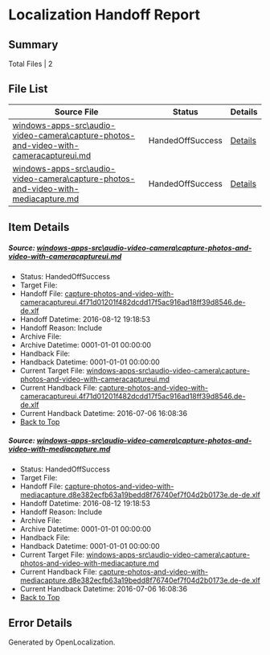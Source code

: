 # <a name='report-top'></a> Localization Handoff Report

## Summary
 Total Files | 2

## File List
 Source File | Status | Details 
 ----------- | ------ | ------- 
 [windows-apps-src\audio-video-camera\capture-photos-and-video-with-cameracaptureui.md](https://github.com/Microsoft/windows-apps/blob/b4bf4d74ae291186100a553a90fd93f890b8ece4/windows-apps-src/audio-video-camera/capture-photos-and-video-with-cameracaptureui.md) | HandedOffSuccess | [Details](#fea1c2f8f52ec9ac485d9a4846cc0661243a7ccc161)
 [windows-apps-src\audio-video-camera\capture-photos-and-video-with-mediacapture.md](https://github.com/Microsoft/windows-apps/blob/f42a093a42f43177f70c418c65a250b38e3dcd58/windows-apps-src/audio-video-camera/capture-photos-and-video-with-mediacapture.md) | HandedOffSuccess | [Details](#8e3ff7b37e0b5883d5e84ab5440bec78e35dd772162)

## Item Details
##### <a name='fea1c2f8f52ec9ac485d9a4846cc0661243a7ccc161'></a> Source: [windows-apps-src\audio-video-camera\capture-photos-and-video-with-cameracaptureui.md](https://github.com/Microsoft/windows-apps/blob/b4bf4d74ae291186100a553a90fd93f890b8ece4/windows-apps-src/audio-video-camera/capture-photos-and-video-with-cameracaptureui.md)
* Status: HandedOffSuccess
* Target File: 
* Handoff File: [capture-photos-and-video-with-cameracaptureui.4f71d01201f482dcdd17f5ac916ad18ff39d8546.de-de.xlf](https://github.com/Microsoft/WDG.handoff/blob/f3d40c278b9895f78491daca6b2b12701b396d4c/ol-handoff/Microsoft/windows-apps.de-de/master/capture-photos-and-video-with-cameracaptureui.4f71d01201f482dcdd17f5ac916ad18ff39d8546.de-de.xlf)
* Handoff Datetime: 2016-08-12 19:18:53
* Handoff Reason: Include
* Archive File: 
* Archive Datetime: 0001-01-01 00:00:00
* Handback File: 
* Handback Datetime: 0001-01-01 00:00:00
* Current Target File: [windows-apps-src\audio-video-camera\capture-photos-and-video-with-cameracaptureui.md](https://github.com/Microsoft/windows-apps.de-de/blob/7a3dc4d5efb7b5518f9623c0a3ebf46436d26e72/windows-apps-src/audio-video-camera/capture-photos-and-video-with-cameracaptureui.md)
* Current Handback File: [capture-photos-and-video-with-cameracaptureui.4f71d01201f482dcdd17f5ac916ad18ff39d8546.de-de.xlf](https://github.com/Microsoft/WDG.handback/blob/b6880abfd65d38457dda3929c963d918f070774a/ol-handback/Microsoft/windows-apps.de-de/master/capture-photos-and-video-with-cameracaptureui.4f71d01201f482dcdd17f5ac916ad18ff39d8546.de-de.xlf)
* Current Handback Datetime: 2016-07-06 16:08:36
* [Back to Top](#report-top)

##### <a name='8e3ff7b37e0b5883d5e84ab5440bec78e35dd772162'></a> Source: [windows-apps-src\audio-video-camera\capture-photos-and-video-with-mediacapture.md](https://github.com/Microsoft/windows-apps/blob/f42a093a42f43177f70c418c65a250b38e3dcd58/windows-apps-src/audio-video-camera/capture-photos-and-video-with-mediacapture.md)
* Status: HandedOffSuccess
* Target File: 
* Handoff File: [capture-photos-and-video-with-mediacapture.d8e382ecfb63a19bedd8f76740ef7f04d2b0173e.de-de.xlf](https://github.com/Microsoft/WDG.handoff/blob/f3d40c278b9895f78491daca6b2b12701b396d4c/ol-handoff/Microsoft/windows-apps.de-de/master/capture-photos-and-video-with-mediacapture.d8e382ecfb63a19bedd8f76740ef7f04d2b0173e.de-de.xlf)
* Handoff Datetime: 2016-08-12 19:18:53
* Handoff Reason: Include
* Archive File: 
* Archive Datetime: 0001-01-01 00:00:00
* Handback File: 
* Handback Datetime: 0001-01-01 00:00:00
* Current Target File: [windows-apps-src\audio-video-camera\capture-photos-and-video-with-mediacapture.md](https://github.com/Microsoft/windows-apps.de-de/blob/7a3dc4d5efb7b5518f9623c0a3ebf46436d26e72/windows-apps-src/audio-video-camera/capture-photos-and-video-with-mediacapture.md)
* Current Handback File: [capture-photos-and-video-with-mediacapture.d8e382ecfb63a19bedd8f76740ef7f04d2b0173e.de-de.xlf](https://github.com/Microsoft/WDG.handback/blob/b6880abfd65d38457dda3929c963d918f070774a/ol-handback/Microsoft/windows-apps.de-de/master/capture-photos-and-video-with-mediacapture.d8e382ecfb63a19bedd8f76740ef7f04d2b0173e.de-de.xlf)
* Current Handback Datetime: 2016-07-06 16:08:36
* [Back to Top](#report-top)


## Error Details

Generated by OpenLocalization.
